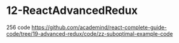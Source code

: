 # 12-ReactAdvancedRedux

256 code https://github.com/academind/react-complete-guide-code/tree/19-advanced-redux/code/zz-suboptimal-example-code
